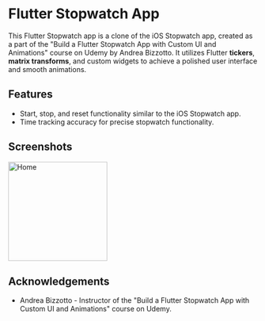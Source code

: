 # Flutter Stopwatch App

This Flutter Stopwatch app is a clone of the iOS Stopwatch app, created as a part of the "Build a Flutter Stopwatch App with Custom UI and Animations" course on Udemy by Andrea Bizzotto. It utilizes Flutter **tickers**, **matrix transforms**, and custom widgets to achieve a polished user interface and smooth animations.

## Features

- Start, stop, and reset functionality similar to the iOS Stopwatch app.
- Time tracking accuracy for precise stopwatch functionality.

## Screenshots

<img src="https://github.com/khakestari/stopwatch/assets/77167918/75068d0f-6f35-49b6-981a-b5b900df89e1" alt="Home" width="200">

## Acknowledgements

- Andrea Bizzotto - Instructor of the "Build a Flutter Stopwatch App with Custom UI and Animations" course on Udemy.
